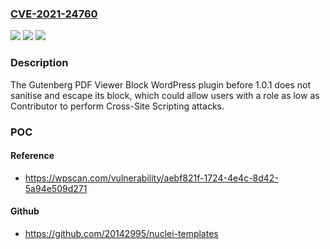 ### [CVE-2021-24760](https://cve.mitre.org/cgi-bin/cvename.cgi?name=CVE-2021-24760)
![](https://img.shields.io/static/v1?label=Product&message=Gutenberg%20PDF%20Viewer%20Block&color=blue)
![](https://img.shields.io/static/v1?label=Version&message=1.0.1%3C%201.0.1%20&color=brighgreen)
![](https://img.shields.io/static/v1?label=Vulnerability&message=CWE-79%20Cross-site%20Scripting%20(XSS)&color=brighgreen)

### Description

The Gutenberg PDF Viewer Block WordPress plugin before 1.0.1 does not sanitise and escape its block, which could allow users with a role as low as Contributor to perform Cross-Site Scripting attacks.

### POC

#### Reference
- https://wpscan.com/vulnerability/aebf821f-1724-4e4c-8d42-5a94e509d271

#### Github
- https://github.com/20142995/nuclei-templates

